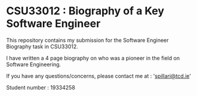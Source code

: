 # CSU33012 : Biography of a Key Software Engineer

This repository contains my submission for the Software Engineer Biography task in CSU33012.

I have written a 4 page biography on <Grace Murray Hopper> who was a pioneer in the field on Software Engineering. 

If you have any questions/concerns, please contact me at : 'spillari@tcd.ie'

Student number : 19334258
